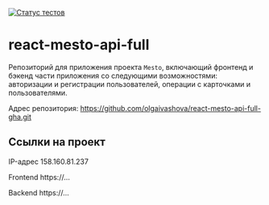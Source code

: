 [![Статус тестов](../../actions/workflows/tests.yml/badge.svg)](../../actions/workflows/tests.yml)

# react-mesto-api-full

Репозиторий для приложения проекта `Mesto`, включающий фронтенд и бэкенд части приложения со следующими возможностями: авторизации и регистрации пользователей, операции с карточками и пользователями.

Адрес репозитория: https://github.com/olgaivashova/react-mesto-api-full-gha.git

## Ссылки на проект

IP-адрес 158.160.81.237

Frontend https://...

Backend https://...
